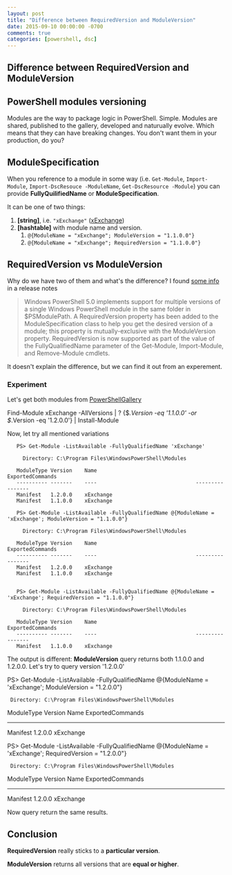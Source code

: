 ```yaml
---
layout: post
title: "Difference between RequiredVersion and ModuleVersion"
date: 2015-09-10 00:00:00 -0700
comments: true
categories: [powershell, dsc]
---
```


Difference between RequiredVersion and ModuleVersion
--------------------

## PowerShell modules versioning

Modules are the way to package logic in PowerShell. 
Simple.
Modules are shared, published to the gallery, developed and naturually evolve.
Which means that they can have breaking changes.
You don't want them in your production, do you?

## ModuleSpecification

When you reference to a module in some way (i.e. `Get-Module`, `Import-Module`, `Import-DscResouce -ModuleName`, `Get-DscResource -Module`)
you can provide **FullyQuilifiedName** or **ModuleSpecification**.

It can be one of two things:

1. **[string]**, i.e. `"xExchange"` ([xExchange](https://github.com/PowerShell/xExchange))
1. **[hashtable]** with module name and version.
   1. `@{ModuleName = "xExchange"; ModuleVersion = "1.1.0.0"}`
   1. `@{ModuleName = "xExchange"; RequiredVersion = "1.1.0.0"}`

## RequiredVersion vs ModuleVersion

Why do we have two of them and what's the difference?
I found [some info](https://technet.microsoft.com/en-us/%5Clibrary/Hh857339.aspx) in a release notes

> Windows PowerShell 5.0 implements support for multiple versions of a single Windows PowerShell module in the same folder in $PSModulePath. A RequiredVersion property has been added to the ModuleSpecification class to help you get the desired version of a module; this property is mutually-exclusive with the ModuleVersion property. RequiredVersion is now supported as part of the value of the FullyQualifiedName parameter of the Get-Module, Import-Module, and Remove-Module cmdlets.

It doesn't explain the difference, but we can find it out from an experement.

### Experiment

Let's get both modules from [PowerShellGallery](http://www.powershellgallery.com/)

   Find-Module xExchange -AllVersions | ? {$_.Version -eq '1.1.0.0' -or $_.Version -eq '1.2.0.0'} | Install-Module

Now, let try all mentioned variations

~~~
   PS> Get-Module -ListAvailable -FullyQualifiedName 'xExchange'
   
     Directory: C:\Program Files\WindowsPowerShell\Modules
   
   ModuleType Version    Name                                ExportedCommands                              
   ---------- -------    ----                                ----------------                              
   Manifest   1.2.0.0    xExchange                                                                         
   Manifest   1.1.0.0    xExchange 
   
   PS> Get-Module -ListAvailable -FullyQualifiedName @{ModuleName = 'xExchange'; ModuleVersion = "1.1.0.0"}
   
     Directory: C:\Program Files\WindowsPowerShell\Modules
   
   ModuleType Version    Name                                ExportedCommands                              
   ---------- -------    ----                                ----------------                              
   Manifest   1.2.0.0    xExchange                                                                         
   Manifest   1.1.0.0    xExchange                                                                         
   
   
   PS> Get-Module -ListAvailable -FullyQualifiedName @{ModuleName = 'xExchange'; RequiredVersion = "1.1.0.0"}
   
     Directory: C:\Program Files\WindowsPowerShell\Modules
   
   ModuleType Version    Name                                ExportedCommands                              
   ---------- -------    ----                                ----------------                              
   Manifest   1.1.0.0    xExchange      
~~~

The output is different: **ModuleVersion** query returns both 1.1.0.0 and 1.2.0.0.
Let's try to query version '1.2.0.0'

   PS> Get-Module -ListAvailable -FullyQualifiedName @{ModuleName = 'xExchange'; ModuleVersion = "1.2.0.0"}
   
   
     Directory: C:\Program Files\WindowsPowerShell\Modules
   
   ModuleType Version    Name                                ExportedCommands                              
   ---------- -------    ----                                ----------------                              
   Manifest   1.2.0.0    xExchange                                                                         
   
   
   PS> Get-Module -ListAvailable -FullyQualifiedName @{ModuleName = 'xExchange'; RequiredVersion = "1.2.0.0"}
   
     Directory: C:\Program Files\WindowsPowerShell\Modules
   
   ModuleType Version    Name                                ExportedCommands                              
   ---------- -------    ----                                ----------------                              
   Manifest   1.2.0.0    xExchange      


Now query return the same results.

## Conclusion

**RequiredVersion** really sticks to a **particular version**. 

**ModuleVersion** returns all versions that are **equal or higher**.
